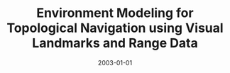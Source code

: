 ---
title: "Environment Modeling for Topological Navigation using Visual Landmarks and Range Data"
collection: publications
permalink: /publication/2003-01-01-Environment-Modeling-for-Topological-Navigation-using-Visual-Landmarks-and-Range-Data
date: 2003-01-01
venue: 'the proceedings of Proc. IEEE Int. Conf. on Robotics and Automation (ICRA&apos;03)'
citation: ' J. Carbajo,  F. Lerasle,  M. Devy,  J.B. Hayet, &quot;Environment Modeling for Topological Navigation using Visual Landmarks and Range Data.&quot; the proceedings of Proc. IEEE Int. Conf. on Robotics and Automation (ICRA&amp;apos;03), 2003.'
---